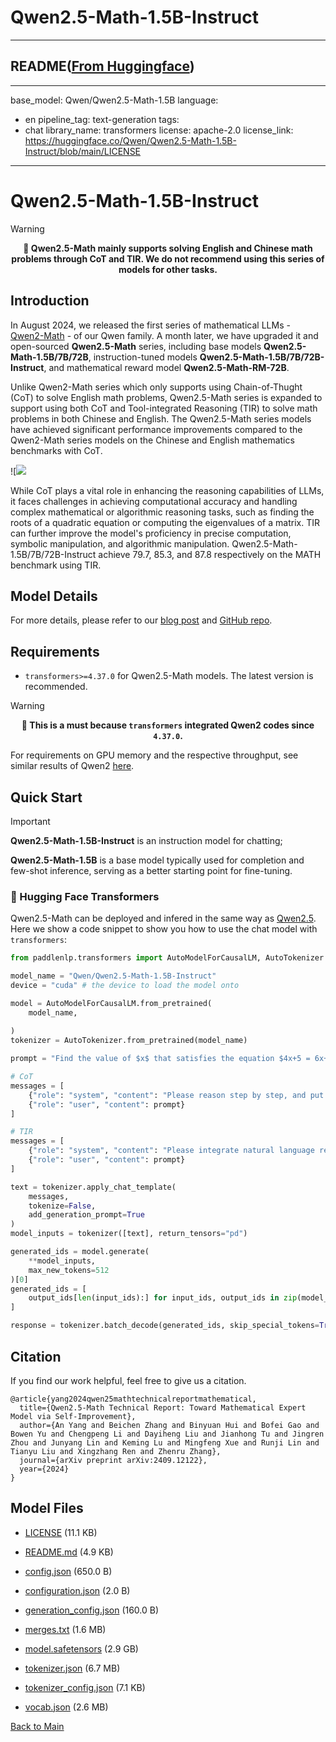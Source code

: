 
# Qwen2.5-Math-1.5B-Instruct
---


## README([From Huggingface](https://huggingface.co/Qwen/Qwen2.5-Math-1.5B-Instruct))

---
base_model: Qwen/Qwen2.5-Math-1.5B
language:
- en
pipeline_tag: text-generation
tags:
- chat
library_name: transformers
license: apache-2.0
license_link: https://huggingface.co/Qwen/Qwen2.5-Math-1.5B-Instruct/blob/main/LICENSE
---


# Qwen2.5-Math-1.5B-Instruct

> [!Warning]
> <div align="center">
> <b>
> 🚨 Qwen2.5-Math mainly supports solving English and Chinese math problems through CoT and TIR. We do not recommend using this series of models for other tasks.
> </b>
> </div>

## Introduction

In August 2024, we released the first series of mathematical LLMs - [Qwen2-Math](https://qwenlm.github.io/blog/qwen2-math/) - of our Qwen family. A month later, we have upgraded it and open-sourced **Qwen2.5-Math** series, including base models **Qwen2.5-Math-1.5B/7B/72B**, instruction-tuned models **Qwen2.5-Math-1.5B/7B/72B-Instruct**, and mathematical reward model **Qwen2.5-Math-RM-72B**. 
                                                                              
Unlike Qwen2-Math series which only supports using Chain-of-Thught (CoT) to solve English math problems, Qwen2.5-Math series is expanded to support using both CoT and Tool-integrated Reasoning (TIR) to solve math problems in both Chinese and English. The Qwen2.5-Math series models have achieved significant performance improvements compared to the Qwen2-Math series models on the Chinese and English mathematics benchmarks with CoT. 

![![](http://qianwen-res.oss-accelerate-overseas.aliyuncs.com/Qwen2.5/qwen2.5-math-pipeline.jpeg)

While CoT plays a vital role in enhancing the reasoning capabilities of LLMs, it faces challenges in achieving computational accuracy and handling complex mathematical or algorithmic reasoning tasks, such as finding the roots of a quadratic equation or computing the eigenvalues of a matrix. TIR can further improve the model's proficiency in precise computation, symbolic manipulation, and algorithmic manipulation. Qwen2.5-Math-1.5B/7B/72B-Instruct achieve 79.7, 85.3, and 87.8 respectively on the MATH benchmark using TIR. 

## Model Details


For more details, please refer to our [blog post](https://qwenlm.github.io/blog/qwen2.5-math/) and [GitHub repo](https://github.com/QwenLM/Qwen2.5-Math).


## Requirements
* `transformers>=4.37.0` for Qwen2.5-Math models. The latest version is recommended.

> [!Warning]
> <div align="center">
> <b>
> 🚨 This is a must because <code>transformers</code> integrated Qwen2 codes since <code>4.37.0</code>.
> </b>
> </div>

For requirements on GPU memory and the respective throughput, see similar results of Qwen2 [here](https://qwen.readthedocs.io/en/latest/benchmark/speed_benchmark.html).

## Quick Start

> [!Important]
>
> **Qwen2.5-Math-1.5B-Instruct** is an instruction model for chatting;
>
> **Qwen2.5-Math-1.5B** is a base model typically used for completion and few-shot inference, serving as a better starting point for fine-tuning.
> 

### 🤗 Hugging Face Transformers

Qwen2.5-Math can be deployed and infered in the same way as [Qwen2.5](https://github.com/QwenLM/Qwen2.5). Here we show a code snippet to show you how to use the chat model with `transformers`:

```python
from paddlenlp.transformers import AutoModelForCausalLM, AutoTokenizer

model_name = "Qwen/Qwen2.5-Math-1.5B-Instruct"
device = "cuda" # the device to load the model onto

model = AutoModelForCausalLM.from_pretrained(
    model_name,
    
)
tokenizer = AutoTokenizer.from_pretrained(model_name)

prompt = "Find the value of $x$ that satisfies the equation $4x+5 = 6x+7$."

# CoT
messages = [
    {"role": "system", "content": "Please reason step by step, and put your final answer within \\boxed{}."},
    {"role": "user", "content": prompt}
]

# TIR
messages = [
    {"role": "system", "content": "Please integrate natural language reasoning with programs to solve the problem above, and put your final answer within \\boxed{}."},
    {"role": "user", "content": prompt}
]

text = tokenizer.apply_chat_template(
    messages,
    tokenize=False,
    add_generation_prompt=True
)
model_inputs = tokenizer([text], return_tensors="pd")

generated_ids = model.generate(
    **model_inputs,
    max_new_tokens=512
)[0]
generated_ids = [
    output_ids[len(input_ids):] for input_ids, output_ids in zip(model_inputs.input_ids, generated_ids)
]

response = tokenizer.batch_decode(generated_ids, skip_special_tokens=True)[0]
```

## Citation

If you find our work helpful, feel free to give us a citation.

```
@article{yang2024qwen25mathtechnicalreportmathematical,
  title={Qwen2.5-Math Technical Report: Toward Mathematical Expert Model via Self-Improvement}, 
  author={An Yang and Beichen Zhang and Binyuan Hui and Bofei Gao and Bowen Yu and Chengpeng Li and Dayiheng Liu and Jianhong Tu and Jingren Zhou and Junyang Lin and Keming Lu and Mingfeng Xue and Runji Lin and Tianyu Liu and Xingzhang Ren and Zhenru Zhang},
  journal={arXiv preprint arXiv:2409.12122},
  year={2024}
}
```



## Model Files

- [LICENSE](https://paddlenlp.bj.bcebos.com/models/community/Qwen/Qwen2.5-Math-1.5B-Instruct/LICENSE) (11.1 KB)

- [README.md](https://paddlenlp.bj.bcebos.com/models/community/Qwen/Qwen2.5-Math-1.5B-Instruct/README.md) (4.9 KB)

- [config.json](https://paddlenlp.bj.bcebos.com/models/community/Qwen/Qwen2.5-Math-1.5B-Instruct/config.json) (650.0 B)

- [configuration.json](https://paddlenlp.bj.bcebos.com/models/community/Qwen/Qwen2.5-Math-1.5B-Instruct/configuration.json) (2.0 B)

- [generation_config.json](https://paddlenlp.bj.bcebos.com/models/community/Qwen/Qwen2.5-Math-1.5B-Instruct/generation_config.json) (160.0 B)

- [merges.txt](https://paddlenlp.bj.bcebos.com/models/community/Qwen/Qwen2.5-Math-1.5B-Instruct/merges.txt) (1.6 MB)

- [model.safetensors](https://paddlenlp.bj.bcebos.com/models/community/Qwen/Qwen2.5-Math-1.5B-Instruct/model.safetensors) (2.9 GB)

- [tokenizer.json](https://paddlenlp.bj.bcebos.com/models/community/Qwen/Qwen2.5-Math-1.5B-Instruct/tokenizer.json) (6.7 MB)

- [tokenizer_config.json](https://paddlenlp.bj.bcebos.com/models/community/Qwen/Qwen2.5-Math-1.5B-Instruct/tokenizer_config.json) (7.1 KB)

- [vocab.json](https://paddlenlp.bj.bcebos.com/models/community/Qwen/Qwen2.5-Math-1.5B-Instruct/vocab.json) (2.6 MB)


[Back to Main](../../)